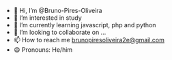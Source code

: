 - 👋 Hi, I’m @Bruno-Pires-Oliveira
- 👀 I’m interested in study
- 🌱 I’m currently learning javascript, php and python
- 💞️ I’m looking to collaborate on ...
- 📫 How to reach me brunopiresoliveira2e@gmail.com
- 😄 Pronouns: He/him


<!---
Bruno-Pires-Oliveira/Bruno-Pires-Oliveira is a ✨ special ✨ repository because its `README.md` (this file) appears on your GitHub profile.
You can click the Preview link to take a look at your changes.
--->
